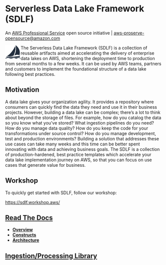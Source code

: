 # Serverless Data Lake Framework (SDLF)

An [AWS Professional Service](https://aws.amazon.com/professional-services/) open source initiative | aws-proserve-opensource@amazon.com

<img align="left" src="docs/source/_static/sail-icon.png" width="50" height="44"> The Serverless Data Lake Framework (SDLF) is a collection of reusable artifacts aimed at accelerating the delivery of enterprise data lakes on AWS, shortening the deployment time to production from several months to a few weeks. It can be used by AWS teams, partners and customers to implement the foundational structure of a data lake following best practices.

## Motivation
A data lake gives your organization agility. It provides a repository where consumers can quickly find the data they need and use it in their business projects. However, building a data lake can be complex; there’s a lot to think about beyond the storage of files. For example, how do you catalog the data so you know what you’ve stored? What ingestion pipelines do you need? How do you manage data quality? How do you keep the code for your transformations under source control? How do you manage development, test and production environments? Building a solution that addresses these use cases can take many weeks and this time can be better spent innovating with data and achieving business goals. The SDLF is a collection of production-hardened, best practice templates which accelerate your data lake implementation journey on AWS, so that you can focus on use cases that generate value for business.

## Workshop
To quickly get started with SDLF, follow our workshop:

https://sdlf.workshop.aws/

## [Read The Docs](https://sdlf.readthedocs.io/en/latest/)

- [**Overview**](https://sdlf.readthedocs.io/en/latest/overview.html)
- [**Constructs**](https://sdlf.readthedocs.io/en/latest/constructs.html)
- [**Architecture**](https://sdlf.readthedocs.io/en/latest/architecture.html)

## [Ingestion/Processing Library](https://github.com/awslabs/aws-serverless-data-lake-framework/blob/master/sdlf-utils/README.md)
